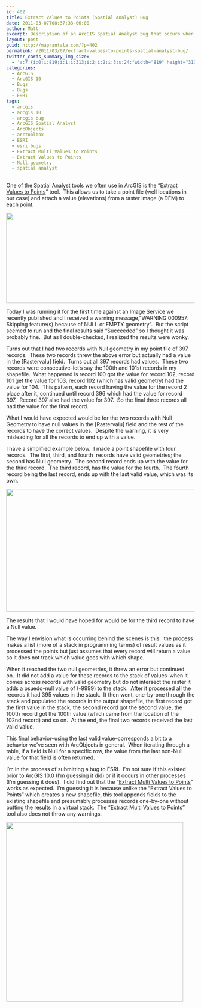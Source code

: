 ```yaml
---
id: 402
title: Extract Values to Points (Spatial Analyst) Bug
date: 2011-03-07T08:37:33-06:00
author: Matt
excerpt: Description of an ArcGIS Spatial Analyst bug that occurs when the "Extract Values to Points" tool comes across a point with Null geometry.
layout: post
guid: http://maprantala.com/?p=402
permalink: /2011/03/07/extract-values-to-points-spatial-analyst-bug/
twitter_cards_summary_img_size:
  - 'a:7:{i:0;i:819;i:1;i:313;i:2;i:2;i:3;s:24:"width="819" height="313"";s:4:"bits";i:8;s:8:"channels";i:3;s:4:"mime";s:10:"image/jpeg";}'
categories:
  - ArcGIS
  - ArcGIS 10
  - Bugs
  - Bugs
  - ESRI
tags:
  - arcgis
  - arcgis 10
  - arcgis bug
  - ArcGIS Spatial Analyst
  - ArcObjects
  - arctoolbox
  - ESRI
  - esri bugs
  - Extract Multi Values to Points
  - Extract Values to Points
  - Null geometry
  - spatial analyst
---
```

One of the Spatial Analyst tools we often use in ArcGIS is the &#8220;[Extract Values to Points](http://help.arcgis.com/en/arcgisdesktop/10.0/help/index.html#//009z0000002t000000.htm)&#8221; tool.  This allows us to take a point file (well locations in our case) and attach a value (elevations) from a raster image (a DEM) to each point.

[<img class="aligncenter size-full wp-image-403" title="Extract Values To Points" src="https://i2.wp.com/maprantala.com/wp-content/uploads/2011/03/extractvaluestopoints.jpg?resize=630%2C240" alt="" width="630" height="240" data-recalc-dims="1" />](https://i2.wp.com/maprantala.com/wp-content/uploads/2011/03/extractvaluestopoints.jpg)

Today I was running it for the first time against an Image Service we recently published and I received a warning message,&#8221;WARNING 000957: Skipping feature(s) because of NULL or EMPTY geometry&#8221;.  But the script seemed to run and the final results said &#8220;Succeeded&#8221; so I thought it was probably fine.  But as I double-checked, I realized the results were wonky.

Turns out that I had two records with Null geometry in my point file of 397 records.  These two records threw the above error but actually had a value in the [Rastervalu] field.  Turns out all 397 records had values.  These two records were consecutive&#8211;let&#8217;s say the 100th and 101st records in my shapefile.  What happened is record 100 got the value for record 102, record 101 get the value for 103, record 102 (which has valid geometry) had the value for 104.  This pattern, each record having the value for the record 2 place after it, continued until record 396 which had the value for record 397.  Record 397 also had the value for 397.  So the final three records all had the value for the final record.

What I would have expected would be for the two records with Null Geometry to have null values in the [Rastervalu] field and the rest of the records to have the correct values.  Despite the warning, it is very misleading for all the records to end up with a value.

I have a simplified example below.  I made a point shapefile with four records.  The first, third, and fourth  records have valid geometries; the second has Null geometry.  The second record ends up with the value for the third record.  The third record, has the value for the fourth.  The fourth record being the last record, ends up with the last valid value, which was its own.

[<img class="aligncenter size-full wp-image-405" title="Test Results" src="https://i1.wp.com/maprantala.com/wp-content/uploads/2011/03/results.jpg?resize=528%2C327" alt="" width="528" height="327" data-recalc-dims="1" />](https://i1.wp.com/maprantala.com/wp-content/uploads/2011/03/results.jpg)

The results that I would have hoped for would be for the third record to have a Null value.

The way I envision what is occurring behind the scenes is this:  the process makes a list (more of a stack in programming terms) of result values as it processed the points but just assumes that every record will return a value so it does not track which value goes with which shape.

When it reached the two null geometries, it threw an error but continued on.  It did not add a value for these records to the stack of values&#8211;when it comes across records with valid geometry but do not intersect the raster it adds a psuedo-null value of (-9999) to the stack.  After it processed all the records it had 395 values in the stack.  It then went, one-by-one through the stack and populated the records in the output shapefile, the first record got the first value in the stack, the second record got the second value, the 100th record got the 100th value (which came from the location of the 102nd record) and so on.  At the end, the final two records received the last valid value.

This final behavior&#8211;using the last valid value&#8211;corresponds a bit to a behavior we&#8217;ve seen with ArcObjects in general.  When iterating through a table, if a field is Null for a specific row, the value from the last non-Null value for that field is often returned.

I&#8217;m in the process of submitting a bug to ESRI.  I&#8217;m not sure if this existed prior to ArcGIS 10.0 (I&#8217;m guessing it did) or if it occurs in other processes (I&#8217;m guessing it does).  I did find out that the &#8220;[Extract Multi Values to Points](http://help.arcgis.com/en/arcgisdesktop/10.0/help/index.html#//009z0000002s000000.htm)&#8221; works as expected.  I&#8217;m guessing it is because unlike the &#8220;Extract Values to Points&#8221; which creates a new shapefile, this tool appends fields to the existing shapefile and presumably processes records one-by-one without putting the results in a virtual stack.  The &#8220;Extract Multi Values to Points&#8221; tool also does not throw any warnings.

[<img class="aligncenter size-full wp-image-406" title="Extract Multi Values to Points" src="https://i2.wp.com/maprantala.com/wp-content/uploads/2011/03/same.jpg?resize=473%2C478" alt="" width="473" height="478" data-recalc-dims="1" />](https://i2.wp.com/maprantala.com/wp-content/uploads/2011/03/same.jpg)

[  
](http://maprantala.com/wp-content/uploads/2011/03/extractvaluetopoints.jpg)